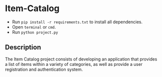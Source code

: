 # Item-Catalog

- Run `pip install -r requirements.txt` to install all dependencies.
- Open `terminal` or `cmd`.
- Run `python project.py`

## Description 

The Item Catalog project consists of developing an application that provides a list of items within a variety of categories, as well as provide a user registration and authentication system.